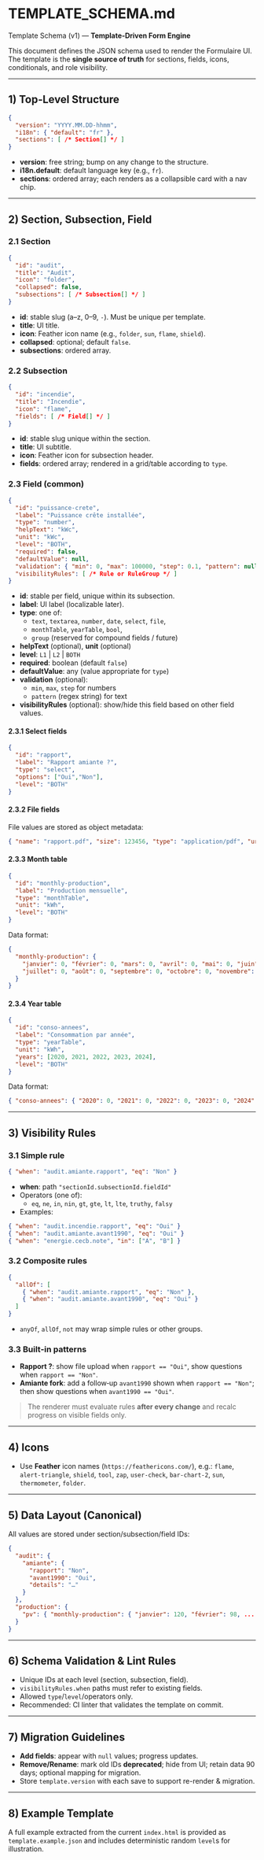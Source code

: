 # TEMPLATE_SCHEMA.md
Template Schema (v1) — **Template‑Driven Form Engine**

This document defines the JSON schema used to render the Formulaire UI.  
The template is the **single source of truth** for sections, fields, icons, conditionals, and role visibility.

---

## 1) Top‑Level Structure

```json
{
  "version": "YYYY.MM.DD-hhmm",
  "i18n": { "default": "fr" },
  "sections": [ /* Section[] */ ]
}
```

- **version**: free string; bump on any change to the structure.
- **i18n.default**: default language key (e.g., `fr`).
- **sections**: ordered array; each renders as a collapsible card with a nav chip.

---

## 2) Section, Subsection, Field

### 2.1 Section
```json
{
  "id": "audit",
  "title": "Audit",
  "icon": "folder",
  "collapsed": false,
  "subsections": [ /* Subsection[] */ ]
}
```

- **id**: stable slug (a–z, 0–9, `-`). Must be unique per template.
- **title**: UI title.
- **icon**: Feather icon name (e.g., `folder`, `sun`, `flame`, `shield`).  
- **collapsed**: optional; default `false`.
- **subsections**: ordered array.

### 2.2 Subsection
```json
{
  "id": "incendie",
  "title": "Incendie",
  "icon": "flame",
  "fields": [ /* Field[] */ ]
}
```

- **id**: stable slug unique within the section.
- **title**: UI subtitle.
- **icon**: Feather icon for subsection header.
- **fields**: ordered array; rendered in a grid/table according to `type`.

### 2.3 Field (common)
```json
{
  "id": "puissance-crete",
  "label": "Puissance crête installée",
  "type": "number",
  "helpText": "kWc",
  "unit": "kWc",
  "level": "BOTH",
  "required": false,
  "defaultValue": null,
  "validation": { "min": 0, "max": 100000, "step": 0.1, "pattern": null },
  "visibilityRules": [ /* Rule or RuleGroup */ ]
}
```

- **id**: stable per field, unique within its subsection.
- **label**: UI label (localizable later).
- **type**: one of:
  - `text`, `textarea`, `number`, `date`, `select`, `file`,
  - `monthTable`, `yearTable`, `bool`,
  - `group` (reserved for compound fields / future)
- **helpText** (optional), **unit** (optional)
- **level**: `L1` | `L2` | `BOTH`
- **required**: boolean (default `false`)
- **defaultValue**: any (value appropriate for `type`)
- **validation** (optional):
  - `min`, `max`, `step` for numbers
  - `pattern` (regex string) for text
- **visibilityRules** (optional): show/hide this field based on other field values.

#### 2.3.1 Select fields
```json
{
  "id": "rapport",
  "label": "Rapport amiante ?",
  "type": "select",
  "options": ["Oui","Non"],
  "level": "BOTH"
}
```

#### 2.3.2 File fields
File values are stored as object metadata:
```json
{ "name": "rapport.pdf", "size": 123456, "type": "application/pdf", "url": "/uploads/..." }
```

#### 2.3.3 Month table
```json
{
  "id": "monthly-production",
  "label": "Production mensuelle",
  "type": "monthTable",
  "unit": "kWh",
  "level": "BOTH"
}
```
Data format:
```json
{
  "monthly-production": {
    "janvier": 0, "février": 0, "mars": 0, "avril": 0, "mai": 0, "juin": 0,
    "juillet": 0, "août": 0, "septembre": 0, "octobre": 0, "novembre": 0, "décembre": 0
  }
}
```

#### 2.3.4 Year table
```json
{
  "id": "conso-annees",
  "label": "Consommation par année",
  "type": "yearTable",
  "unit": "kWh",
  "years": [2020, 2021, 2022, 2023, 2024],
  "level": "BOTH"
}
```
Data format:
```json
{ "conso-annees": { "2020": 0, "2021": 0, "2022": 0, "2023": 0, "2024": 0 } }
```

---

## 3) Visibility Rules

### 3.1 Simple rule
```json
{ "when": "audit.amiante.rapport", "eq": "Non" }
```
- **when**: path `"sectionId.subsectionId.fieldId"`
- Operators (one of):
  - `eq`, `ne`, `in`, `nin`, `gt`, `gte`, `lt`, `lte`, `truthy`, `falsy`
- Examples:
```json
{ "when": "audit.incendie.rapport", "eq": "Oui" }
{ "when": "audit.amiante.avant1990", "eq": "Oui" }
{ "when": "energie.cecb.note", "in": ["A", "B"] }
```

### 3.2 Composite rules
```json
{
  "allOf": [
    { "when": "audit.amiante.rapport", "eq": "Non" },
    { "when": "audit.amiante.avant1990", "eq": "Oui" }
  ]
}
```
- `anyOf`, `allOf`, `not` may wrap simple rules or other groups.

### 3.3 Built‑in patterns
- **Rapport ?**: show file upload when `rapport == "Oui"`, show questions when `rapport == "Non"`.
- **Amiante fork**: add a follow‑up `avant1990` shown when `rapport == "Non"`; then show questions when `avant1990 == "Oui"`.

> The renderer must evaluate rules **after every change** and recalc progress on visible fields only.

---

## 4) Icons
- Use **Feather** icon names (`https://feathericons.com/`), e.g.: `flame`, `alert-triangle`, `shield`, `tool`, `zap`, `user-check`, `bar-chart-2`, `sun`, `thermometer`, `folder`.

---

## 5) Data Layout (Canonical)
All values are stored under section/subsection/field IDs:
```json
{
  "audit": {
    "amiante": {
      "rapport": "Non",
      "avant1990": "Oui",
      "details": "…"
    }
  },
  "production": {
    "pv": { "monthly-production": { "janvier": 120, "février": 98, ... } }
  }
}
```

---

## 6) Schema Validation & Lint Rules
- Unique IDs at each level (section, subsection, field).
- `visibilityRules.when` paths must refer to existing fields.
- Allowed `type`/`level`/operators only.
- Recommended: CI linter that validates the template on commit.

---

## 7) Migration Guidelines
- **Add fields**: appear with `null` values; progress updates.
- **Remove/Rename**: mark old IDs **deprecated**; hide from UI; retain data 90 days; optional mapping for migration.
- Store `template.version` with each save to support re-render & migration.

---

## 8) Example Template
A full example extracted from the current `index.html` is provided as `template.example.json` and includes deterministic random `level`s for illustration.
